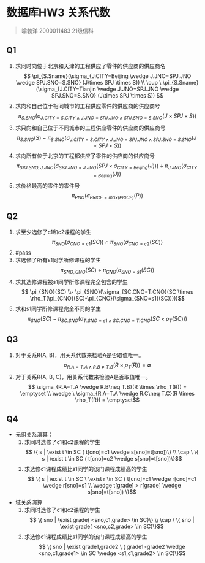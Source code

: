 # 数据库HW3 关系代数
> 喻勃洋 2000011483 21级信科
## Q1
1. 求同时向位于北京和天津的工程供应了零件的供应商的供应商名
$$ 
\pi_{S.Sname}(\sigma_{J.CITY=Beijing \wedge J.JNO=SPJ.JNO \wedge SPJ.SNO=S.SNO}  (J\times SPJ \times S)) \\
\cup \ \pi_{S.Sname}(\sigma_{J.CITY=Tianjin \wedge J.JNO=SPJ.JNO \wedge SPJ.SNO=S.SNO}  (J\times SPJ \times S))
$$
2. 求向和自己位于相同城市的工程供应零件的供应商的供应商号
$$ \pi_{S.SNO}(\sigma_{J.CITY=S.CITY \wedge J.JNO=SPJ.JNO \wedge SPJ.SNO=S.SNO}  (J\times SPJ \times S))$$
3. 求只向和自己位于不同城市的工程供应零件的供应商的供应商号
$$ \pi_{S.SNO}(S) -\pi_{S.SNO}(\sigma_{J.CITY= S.CITY \wedge J.JNO=SPJ.JNO \wedge SPJ.SNO=S.SNO}  (J\times SPJ \times S))$$
4. 求向所有位于北京的工程都供应了零件的供应商的供应商号
$$ \pi_{SPJ.SNO,J.JNO}(\sigma_{SPJ.JNO=J.JNO}(SPJ\times \sigma_{CITY=Beijing}(J))) \div \pi_{J.JNO}(\sigma_{CITY=Beijing}(J))$$
5. 求价格最高的零件的零件号
$$ \pi_{PNO}(\sigma_{PRICE=max(PRICE)}(P))$$

## Q2
1. 求至少选修了c1和c2课程的学生
$$ \pi_{SNO}(\sigma_{CNO=c1}(SC)) \cap \pi_{SNO}(\sigma_{CNO=c2}(SC))$$
2. #pass
3. 求选修了所有s1同学所修课程的学生
$$ \pi_{SNO,CNO}(SC) \div \pi_{CNO}(\sigma_{SNO=s1}(SC))$$
4. 求其选修课程被s1同学所修课程完全包含的学生
$$ \pi_{SNO}(SC) \\- \pi_{SNO}(\sigma_{SC.CNO=T.CNO}(SC \times \rho_T(\pi_{CNO}(SC)-\pi_{CNO}(\sigma_{SNO=s1}(SC)))))$$
5. 求和s1同学所修课程完全不同的学生
$$ \pi_{SNO}(SC) - \pi_{SC.SNO}(\sigma_{T.SNO=s1 \wedge SC.CNO=T.CNO}(SC\times \rho_T(SC)))$$

## Q3
1. 对于关系R(A, B)，用关系代数来检验A是否取值唯一。
$$ \sigma_{R.A=T.A \wedge R.B\neq T.B}(R \times \rho_T(R)) = \emptyset$$
2. 对于关系R(A, B, C)，用关系代数来检验A是否取值唯一。
$$ \sigma_{R.A=T.A \wedge R.B\neq T.B}(R \times \rho_T(R)) = \emptyset \\
\wedge \ \sigma_{R.A=T.A \wedge R.C\neq T.C}(R \times \rho_T(R)) = \emptyset$$


## Q4
- 元组关系演算：
  1. 求同时选修了c1和c2课程的学生
    $$ \{ s | \exist t \in SC ( t[cno]=c1 \wedge s[sno]=t[sno])\} \\ 
    \cap \ \{ s | \exist t \in SC ( t[cno]=c2 \wedge s[sno]=t[sno])\}$$
  2. 求选修c1课程成绩比s1同学的该门课程成绩高的学生
    $$ \{ s | \exist t \in SC \ \exist r \in SC ( t[cno]=c1 \wedge r[cno]=c1 \wedge r[sno]=s1 \\
    \wedge t[grade] > r[grade] \wedge s[sno]=t[sno]) \}$$
- 域关系演算
  1. 求同时选修了c1和c2课程的学生
    $$ \{ sno | \exist grade( <sno,c1,grade> \in SC)\} \\
   \cap \ \{ sno | \exist grade( <sno,c2,grade> \in SC)\}$$
  2. 求选修c1课程成绩比s1同学的该门课程成绩高的学生
    $$ \{ sno | \exist grade1,grade2 \  ( grade1>grade2 \wedge <sno,c1,grade1> \in SC \wedge <s1,c1,grade2> \in SC)\}$$